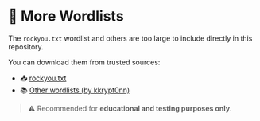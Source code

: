 # 🔗 More Wordlists

The `rockyou.txt` wordlist and others are too large to include directly in this repository.

You can download them from trusted sources:

- 📥 [rockyou.txt](https://github.com/brannondorsey/naive-hashcat/releases/download/data/rockyou.txt)
- 📚 [Other wordlists (by kkrypt0nn)](https://github.com/kkrypt0nn/wordlists/tree/main/wordlists/passwords)

> ⚠️ Recommended for **educational and testing purposes only**.

